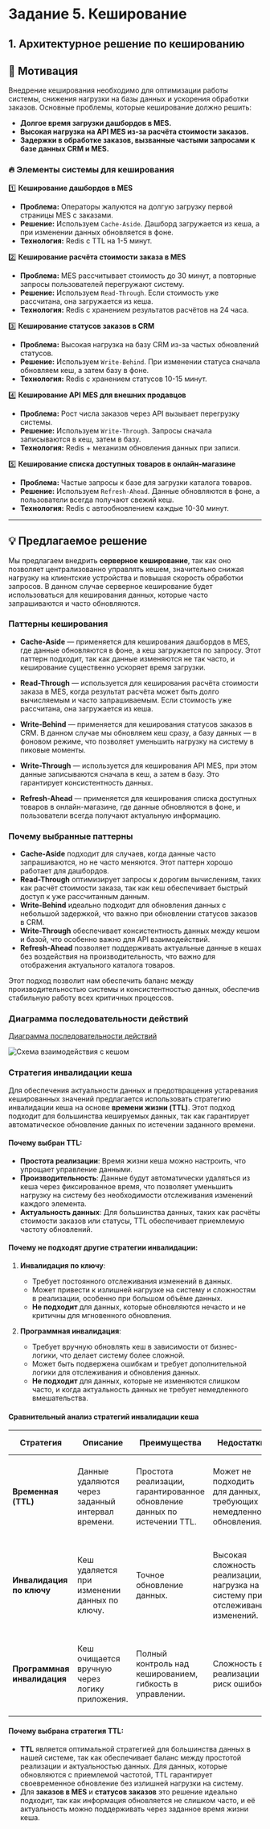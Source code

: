 # Задание 5. Кеширование

## 1. Архитектурное решение по кешированию

## 🧠 Мотивация

Внедрение кеширования необходимо для оптимизации работы системы, снижения нагрузки на базы данных и ускорения обработки заказов. Основные проблемы, которые кеширование должно решить:

- **Долгое время загрузки дашбордов в MES.**
- **Высокая нагрузка на API MES из-за расчёта стоимости заказов.**
- **Задержки в обработке заказов, вызванные частыми запросами к базе данных CRM и MES.**

### 🔥 Элементы системы для кеширования

1️⃣ **Кеширование дашбордов в MES**

- **Проблема:** Операторы жалуются на долгую загрузку первой страницы MES с заказами.
- **Решение:** Используем `Cache-Aside`. Дашборд загружается из кеша, а при изменении данных обновляется в фоне.
- **Технология:** Redis с TTL на 1-5 минут.

2️⃣ **Кеширование расчёта стоимости заказа в MES**

- **Проблема:** MES рассчитывает стоимость до 30 минут, а повторные запросы пользователей перегружают систему.
- **Решение:** Используем `Read-Through`. Если стоимость уже рассчитана, она загружается из кеша.
- **Технология:** Redis с хранением результатов расчётов на 24 часа.

3️⃣ **Кеширование статусов заказов в CRM**

- **Проблема:** Высокая нагрузка на базу CRM из-за частых обновлений статусов.
- **Решение:** Используем `Write-Behind`. При изменении статуса сначала обновляем кеш, а затем базу в фоне.
- **Технология:** Redis с хранением статусов 10-15 минут.

4️⃣ **Кеширование API MES для внешних продавцов**

- **Проблема:** Рост числа заказов через API вызывает перегрузку системы.
- **Решение:** Используем `Write-Through`. Запросы сначала записываются в кеш, затем в базу.
- **Технология:** Redis + механизм обновления данных при записи.

5️⃣ **Кеширование списка доступных товаров в онлайн-магазине**

- **Проблема:** Частые запросы к базе для загрузки каталога товаров.
- **Решение:** Используем `Refresh-Ahead`. Данные обновляются в фоне, а пользователи всегда получают свежий кеш.
- **Технология:** Redis с автообновлением каждые 10-30 минут.

---

## 💡 Предлагаемое решение

Мы предлагаем внедрить **серверное кеширование**, так как оно позволяет централизованно управлять кешем, значительно снижая нагрузку на клиентские устройства и повышая скорость обработки запросов. В данном случае серверное кеширование будет использоваться для кеширования данных, которые часто запрашиваются и часто обновляются.

### Паттерны кеширования

- **Cache-Aside** — применяется для кеширования дашбордов в MES, где данные обновляются в фоне, а кеш загружается по запросу. Этот паттерн подходит, так как данные изменяются не так часто, и кеширование существенно ускоряет время загрузки.
- **Read-Through** — используется для кеширования расчёта стоимости заказа в MES, когда результат расчёта может быть долго вычисляемым и часто запрашиваемым. Если стоимость уже рассчитана, она загружается из кеша.

- **Write-Behind** — применяется для кеширования статусов заказов в CRM. В данном случае мы обновляем кеш сразу, а базу данных — в фоновом режиме, что позволяет уменьшить нагрузку на систему в пиковые моменты.

- **Write-Through** — используется для кеширования API MES, при этом данные записываются сначала в кеш, а затем в базу. Это гарантирует консистентность данных.

- **Refresh-Ahead** — применяется для кеширования списка доступных товаров в онлайн-магазине, где данные обновляются в фоне, и пользователи всегда получают актуальную информацию.

### Почему выбранные паттерны

- **Cache-Aside** подходит для случаев, когда данные часто запрашиваются, но не часто меняются. Этот паттерн хорошо работает для дашбордов.
- **Read-Through** оптимизирует запросы к дорогим вычислениям, таких как расчёт стоимости заказа, так как кеш обеспечивает быстрый доступ к уже рассчитанным данным.
- **Write-Behind** идеально подходит для обновления данных с небольшой задержкой, что важно при обновлении статусов заказов в CRM.
- **Write-Through** обеспечивает консистентность данных между кешом и базой, что особенно важно для API взаимодействий.
- **Refresh-Ahead** позволяет поддерживать актуальные данные в кешах без воздействия на производительность, что важно для отображения актуального каталога товаров.

Этот подход позволит нам обеспечить баланс между производительностью системы и консистентностью данных, обеспечив стабильную работу всех критичных процессов.

### Диаграмма последовательности действий

[Диаграмма последовательности действий](./cache_jewerly_c4_model.puml)

![Схема взаимодействия с кешом](cache.png)

### Стратегия инвалидации кеша

Для обеспечения актуальности данных и предотвращения устаревания кешированных значений предлагается использовать стратегию инвалидации кеша на основе **времени жизни (TTL)**. Этот подход подходит для большинства кешируемых данных, так как гарантирует автоматическое обновление данных по истечении заданного времени.

#### Почему выбран TTL:

- **Простота реализации**: Время жизни кеша можно настроить, что упрощает управление данными.
- **Производительность**: Данные будут автоматически удаляться из кеша через фиксированное время, что позволяет уменьшить нагрузку на систему без необходимости отслеживания изменений каждого элемента.
- **Актуальность данных**: Для большинства данных, таких как расчёты стоимости заказов или статусы, TTL обеспечивает приемлемую частоту обновлений.

#### Почему не подходят другие стратегии инвалидации:

1. **Инвалидация по ключу**:

   - Требует постоянного отслеживания изменений в данных.
   - Может привести к излишней нагрузке на систему и сложностям в реализации, особенно при большом объёме данных.
   - **Не подходит** для данных, которые обновляются нечасто и не критичны для мгновенного обновления.

2. **Программная инвалидация**:
   - Требует вручную обновлять кеш в зависимости от бизнес-логики, что делает систему более сложной.
   - Может быть подвержена ошибкам и требует дополнительной логики для отслеживания и обновления данных.
   - **Не подходит** для данных, которые не изменяются слишком часто, и когда актуальность данных не требует немедленного вмешательства.

#### Сравнительный анализ стратегий инвалидации кеша

| Стратегия                   | Описание                                          | Преимущества                                                             | Недостатки                                                                    | Когда использовать                                                                                       |
| --------------------------- | ------------------------------------------------- | ------------------------------------------------------------------------ | ----------------------------------------------------------------------------- | -------------------------------------------------------------------------------------------------------- |
| **Временная (TTL)**         | Данные удаляются через заданный интервал времени. | Простота реализации, гарантированное обновление данных по истечении TTL. | Может не подходить для данных, требующих немедленного обновления.             | Когда данные обновляются с определенной периодичностью и нет необходимости в мгновенном обновлении.      |
| **Инвалидация по ключу**    | Кеш удаляется при изменении данных по ключу.      | Точное обновление данных.                                                | Высокая сложность реализации, нагрузка на систему при отслеживании изменений. | Когда требуется мгновенное обновление кеша после изменения данных, например, в критичных приложениях.    |
| **Программная инвалидация** | Кеш очищается вручную через логику приложения.    | Полный контроль над кешированием, гибкость в управлении.                 | Сложность в реализации и риск ошибок.                                         | Когда требуется сложная логика для управления кешированием, например, для специфических бизнес-операций. |

#### Почему выбрана стратегия TTL:

- **TTL** является оптимальной стратегией для большинства данных в нашей системе, так как обеспечивает баланс между простотой реализации и актуальностью данных. Для данных, которые обновляются с приемлемой частотой, TTL гарантирует своевременное обновление без излишней нагрузки на систему.
- Для **заказов в MES** и **статусов заказов** это решение идеально подходит, так как информация обновляется не слишком часто, и её актуальность можно поддерживать через заданное время жизни кеша.
